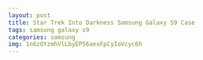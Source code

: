 ```yaml
---
layout: post
title: Star Trek Into Darkness Samsung Galaxy S9 Case
tags: samsung galaxy s9
categories: samsung
img: 1n6zOYzmhVlLbyEP56aexFpCyIoVcyc6h
---
```


